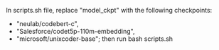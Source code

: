 In scripts.sh file, replace "model_ckpt" with the following checkpoints: 
- "neulab/codebert-c",
- "Salesforce/codet5p-110m-embedding",
- "microsoft/unixcoder-base";
then run bash scripts.sh
